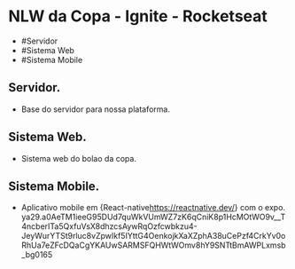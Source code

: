 # NLW da Copa - Ignite - Rocketseat

* #Servidor 
* #Sistema Web
* #Sistema Mobile

## []()Servidor.
* Base do servidor para nossa plataforma.

## []()Sistema Web.
* Sistema web do bolao da copa.

## []()Sistema Mobile.
* Aplicativo mobile em {React-native<https://reactnative.dev/>} com o expo. 
ya29.a0AeTM1ieeG95DUd7quWkVUmWZ7zK6qCniK8p1HcMOtWO9v__T4ncberITa5QxfuVsX8dhzcsAywRqOzfcwbkzu4-JeyWurYTSt9rluc8vZpwIkf5IYttG4OenkojkXaXZphA38uCePzf4CrkYv0oRhUa7eZFcDQaCgYKAUwSARMSFQHWtWOmv8hY9SNTtBmAWPLxmsb_bg0165
